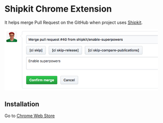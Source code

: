 # Shipkit Chrome Extension

It helps merge Pull Request on the GitHub when project uses [Shipkit](http://shipkit.org).

![Screenshot of Shipkit Chrome Extension](src/screenshot-1.png)

## Installation 

Go to [Chrome Web Store](https://chrome.google.com/webstore/detail/shipkit-chrome-extension/lhgfbbdagplakdfalhmmkfhjpfbphjog)
